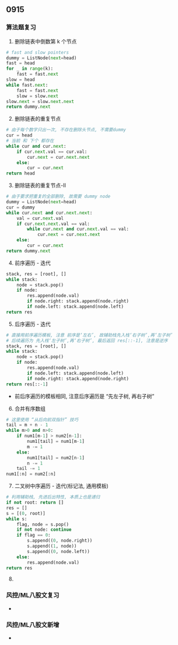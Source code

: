 ## 0915
### 算法题复习 
1. 删除链表中倒数第 k 个节点
```python 
# fast and slow pointers 
dummy = ListNode(next=head) 
fast = head  
for _ in range(k):
    fast = fast.next 
slow = head 
while fast.next:
    fast = fast.next 
    slow = slow.next  
slow.next = slow.next.next 
return dummy.next 

```  

2. 删除链表的重复节点 
```python  
# 由于每个数字只出一次, 不存在删除头节点, 不需要dummy 
cur = head 
# 当前 和 下个 都存在
while cur and cur.next:
    if cur.next.val == cur.val:  
        cur.next = cur.next.next 
    else:
        cur = cur.next 
return head

```  

3. 删除链表的重复节点-II  
```python 
# 由于要求把重复的全部删除, 故需要 dummy node 
dummy = ListNode(next=head)    
cur = dummy 
while cur.next and cur.next.next:
    val = cur.next.val 
    if cur.next.next.val == val:
        while cur.next and cur.next.val == val:
            cur.next = cur.next.next 
    else:
        cur = cur.next 
return dummy.next


```  

4. 前序遍历 - 迭代
```python 
stack, res = [root], [] 
while stack:
    node = stack.pop() 
    if node:
        res.append(node.val) 
        if node.right: stack.append(node.right) 
        if node.left: stack.append(node.left)  
return res 
```   
5. 后序遍历 - 迭代
```python  
# 直接用前序遍历模板, 注意 前序是‘左右’, 故辅助栈先入栈‘右子树’,再‘左子树’ 
# 后续遍历为 先入栈‘左子树’,再‘右子树’, 最后返回 res[::-1], 注意是逆序
stack, res = [root], [] 
while stack:
    node = stack.pop() 
    if node:
        res.append(node.val) 
        if node.left: stack.append(node.left) 
        if node.right: stack.append(node.right)  
return res[::-1] 
``` 
- 前后序遍历的模板相同, 注意后序遍历是 “先左子树, 再右子树” 

6. 合并有序数组
```python   
# 这里使用 “从后向前双指针” 技巧  
tail = m + n - 1 
while m>0 and n>0:
    if num1[m-1] > num2[n-1]:  
        num1[tail] = num1[m-1] 
        m -= 1            
    else:
        num1[tail] = num2[n-1] 
        n -= 1 
    tail -= 1
num1[:n] = num2[:n]
```  

7. 二叉树中序遍历 - 迭代(标记法, 通用模板)
```python    
# 利用辅助栈, 先进后出特性, 本质上也是递归 
if not root: return []  
res = []
s = [(0, root)] 
while s: 
    flag, node = s.pop() 
    if not node: continue 
    if flag == 0:
        s.append((0, node.right)) 
        s.append((1, node)) 
        s.append((0, node.left)) 
    else:
        res.append(node.val) 
return res 
```  

8. 

### 风控/ML八股文复习    
- 

### 风控/ML八股文新增  
-  